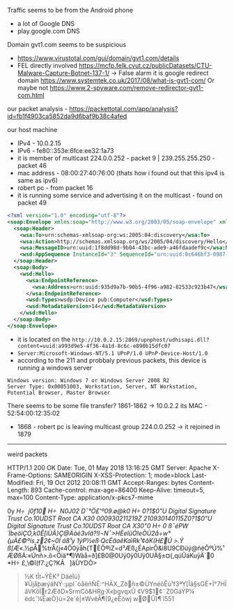 Traffic seems to be from the Android phone 
- a lot of Google DNS 
- play.google.com DNS

Domain gvt1.com seems to be suspicious 
- https://www.virustotal.com/gui/domain/gvt1.com/details
- FEL directly involved https://mcfp.felk.cvut.cz/publicDatasets/CTU-Malware-Capture-Botnet-137-1/
-> False alarm it is google redirect domain https://www.systemtek.co.uk/2017/08/what-is-gvt1-com/
Or maybe not https://www.2-spyware.com/remove-redirector-gvt1-com.html

our packet analysis - https://packettotal.com/app/analysis?id=fb1f4903ca5852da9d6baf9b38c4afed

our host machine
- IPv4 - 10.0.2.15 
- IPv6 - fe80::353e:6fce:ee32:1a73
- it is member of multicast 224.0.0.252 - packet 9 | 239.255.255.250 - packet 46
- mac address - 08:00:27:40:76:00 (thats how i found out that this ipv4 is same as ipv6)
- robert pc - from packet 16
- it is running some service and advertising it on the multicast - found on packet 49
```xml
<?xml version="1.0" encoding="utf-8"?>
<soap:Envelope xmlns:soap="http://www.w3.org/2003/05/soap-envelope" xmlns:wsa="http://schemas.xmlsoap.org/ws/2004/08/addressing" xmlns:wsd="http://schemas.xmlsoap.org/ws/2005/04/discovery" xmlns:wsdp="http://schemas.xmlsoap.org/ws/2006/02/devprof" xmlns:pub="http://schemas.microsoft.com/windows/pub/2005/07">
  <soap:Header>
    <wsa:To>urn:schemas-xmlsoap-org:ws:2005:04:discovery</wsa:To>
    <wsa:Action>http://schemas.xmlsoap.org/ws/2005/04/discovery/Hello</wsa:Action>
    <wsa:MessageID>urn:uuid:1f8dd98d-9b04-43bc-ade9-a46fdaadef9c</wsa:MessageID>
    <wsd:AppSequence InstanceId="3" SequenceId="urn:uuid:0c646bf3-0987-47a3-b910-aa6494d712a9" MessageNumber="30"/>
  </soap:Header>
  <soap:Body>
    <wsd:Hello>
      <wsa:EndpointReference>
        <wsa:Address>urn:uuid:935d9a7b-90b5-4f96-a982-82533c923b47</wsa:Address>
      </wsa:EndpointReference>
      <wsd:Types>wsdp:Device pub:Computer</wsd:Types>
      <wsd:MetadataVersion>14</wsd:MetadataVersion>
    </wsd:Hello>
  </soap:Body>
</soap:Envelope>
```
- it is located on the `http://10.0.2.15:2869/upnphost/udhisapi.dll?content=uuid:a993d9e5-4f36-4a1d-8c6c-e890b15dfc07`
- `Server:Microsoft-Windows-NT/5.1 UPnP/1.0 UPnP-Device-Host/1.0`
- according to the 211 and probbaly previous packets, this device is running a windows server
```
Windows version: Windows 7 or Windows Server 2008 R2
Server Type: 0x00051003, Workstation, Server, NT Workstation, Potential Browser, Master Browser
```

There seems to be some file transfer? 1861-1862
-> 10.0.2.2 its MAC - 52:54:00:12:35:02

- 1868 - robert pc is leaving multicast group 224.0.0.252 -> it rejoined in 1879


---

weird packets 

HTTP/1.1 200 OK
Date: Tue, 01 May 2018 13:16:25 GMT
Server: Apache
X-Frame-Options: SAMEORIGIN
X-XSS-Protection: 1; mode=block
Last-Modified: Fri, 19 Oct 2012 20:08:11 GMT
Accept-Ranges: bytes
Content-Length: 893
Cache-control: max-age=86400
Keep-Alive: timeout=5, max=100
Content-Type: application/x-pkcs7-mime

0y	*H÷
 j0f10	*H÷
 N0J02 D¯°Ö£'º09.ø@k0
	*H÷
0?1$0"U
Digital Signature Trust Co.10UDST Root CA X30
000930211219Z
210930140115Z0?1$0"U
Digital Signature Trust Co.10UDST Root CA X30"0
	*H÷
0
ß¯éPW´ÌbeöìÇÓ,k0Ê[ìÙÃ}Ç@Áàè3vI*ã?!I¬N¯>HËeîüÓ!eÒ*Ù2å÷w°{µÀ£©ºís.z2¢~0Í á*8¹y
1ýP½eß·QcÈâaêKaìRk¹¢âK(H£Ú	>.Ý ß[Æ*«.½pÅ%trÅ{j«4Ö0ÿåh{TÈÖ®ìZ=d³Æß¿ÉApìrÕ&ì8U9CÐüý\@ñëÕºÚ%¹ÆØßÁ:«Únñ>.õ\<Öiä*¶)Wãå=ð]£B0@0Uÿ0ÿ0Uÿ0UÄ§±¤{,qúÛáKuÿÄ`0
	*H÷
£,\©î(f7:¿Ç?KÃ	  ]ãÙYDÒ>
>½K tÎt~ÝËK³ DäéÌü}¥ÛjåþæýàNÝ·:µpI¯òåëñÑË:^HÄX_Zðñ±©ÜYnéõÊú¹f3ªY[Îâ§sGË+Ì°7HÏãVKõÏr2ÆðD»SrmCõ&HRg·X«þgvqxÛ
¢V9$1¢¨Z0GáÝP¼	ëdc`¼ÉæÒ}ù=2e´é|±WvêÅ¶(9¿eÈöwj
wØÛ)¶
î551